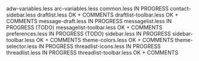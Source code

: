 adw-variables.less
arc-variables.less
common.less						IN PROGRESS
contact-sidebar.less
draftlist.less					OK + COMMENTS
draftlist-toolbar.less			OK + COMMENTS
message-draft.less				IN PROGRESS
messagelist.less				IN PROGRESS (TODO)
messagelist-toolbar.less		OK + COMMENTS
preferences.less				IN PROGRESS (TODO)
sidebar.less					IN PROGRESS
sidebar-toolbar.less			OK + COMMENTS
theme-colors.less				OK + COMMENTS
theme-selector.less				IN PROGRESS
threadlist-icons.less			IN PROGRESS
threadlist.less					IN PROGRESS
threadlist-toolbar.less			OK + COMMENTS
